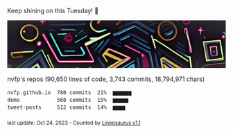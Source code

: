 Keep shining on this Tuesday! 🌷

![banner](https://github.com/nvfp/nvfp/raw/main/assets/banner.jpg)

nvfp's repos (90,650 lines of code, 3,743 commits, 18,794,971 chars)

```txt
nvfp.github.io  780 commits  21%  ▆▆▆▆▆▆
demo            568 commits  15%  ▆▆▆▆▆
tweet-posts     512 commits  14%  ▆▆▆▆
```

<sub>last update: Oct 24, 2023 - Counted by [Lineosaurus v1.1](https://github.com/Lineosaurus/Lineosaurus)</sub>